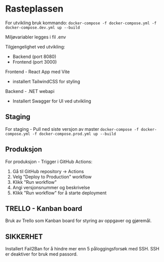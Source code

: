 # Rasteplassen

For utvikling bruk kommando:
`docker-compose -f docker-compose.yml -f docker-compose.dev.yml up --build`

Miljøvariabler legges i fil .env

Tilgjengelighet ved utvikling:

- Backend (port 8080)
- Frontend (port 3000)

Frontend - React App med Vite

- installert TailwindCSS for styling

Backend - .NET webapi

- Installert Swagger for UI ved utvikling

## Staging

For staging - Pull ned siste versjon av master
`docker-compose -f docker-compose.yml -f docker-compose.prod.yml up --build`

## Produksjon

For produksjon - Trigger i GitHub Actions:

1. Gå til GitHub repository -> Actions
2. Velg "Deploy to Production" workflow
3. Klikk "Run workflow"
4. Angi versjonsnummer og beskrivelse
5. Klikk "Run workflow" for å starte deployment

## TRELLO - Kanban board

Bruk av Trello som Kanban board for styring av oppgaver og gjøremål.

## SIKKERHET

Installert Fail2Ban for å hindre mer enn 5 påloggingsforsøk med SSH.
SSH er deaktiver for bruk med passord.
